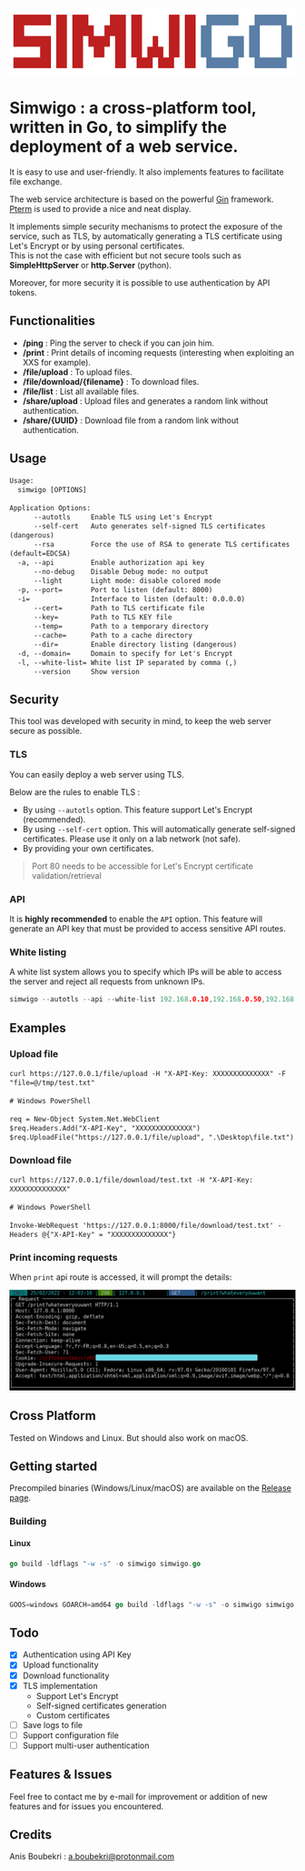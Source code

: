 ![](doc/logo.png)

# Simwigo : a cross-platform tool, written in Go, to simplify the deployment of a web service.

It is easy to use and user-friendly. It also implements features to facilitate file exchange.

The web service architecture is based on the powerful [Gin](https://github.com/gin-gonic/gin) framework. [Pterm](https://github.com/pterm/pterm) is used to provide a nice and neat display.

It implements simple security mechanisms to protect the exposure of the service, such as TLS, by automatically generating a TLS certificate using Let's Encrypt or by using personal certificates.
<br>This is not the case with efficient but not secure tools such as **SimpleHttpServer** or **http.Server** (python).

Moreover, for more security it is possible to use authentication by API tokens.

## Functionalities

* **/ping** : Ping the server to check if you can join him.
* **/print** : Print details of incoming requests (interesting when exploiting an XXS for example).
* **/file/upload** : To upload files.
* **/file/download/{filename}** : To download files.
* **/file/list** : List all available files.
* **/share/upload** : Upload files and generates a random link without authentication.
* **/share/{UUID}** : Download file from a random link without authentication.

## Usage
```
Usage:
  simwigo [OPTIONS]

Application Options:
      --autotls     Enable TLS using Let's Encrypt
      --self-cert   Auto generates self-signed TLS certificates (dangerous)
      --rsa         Force the use of RSA to generate TLS certificates (default=EDCSA)
  -a, --api         Enable authorization api key
      --no-debug    Disable Debug mode: no output
      --light       Light mode: disable colored mode
  -p, --port=       Port to listen (default: 8000)
  -i=               Interface to listen (default: 0.0.0.0)
      --cert=       Path to TLS certificate file
      --key=        Path to TLS KEY file
      --temp=       Path to a temporary directory
      --cache=      Path to a cache directory
      --dir=        Enable directory listing (dangerous)
  -d, --domain=     Domain to specify for Let's Encrypt
  -l, --white-list= White list IP separated by comma (,)
      --version     Show version
```

## Security

This tool was developed with security in mind, to keep the web server secure as possible.

### TLS
You can easily deploy a web server using TLS.

Below are the rules to enable TLS :

* By using `--autotls` option. This feature support Let's Encrypt (recommended).
* By using `--self-cert` option. This will automatically generate self-signed certificates. Please use it only on a lab network (not safe).
* By providing your own certificates.

> Port 80 needs to be accessible for Let's Encrypt certificate validation/retrieval

### API
It is **highly recommended** to enable the `API` option. This feature will generate an API key that must be provided to access sensitive API routes.

### White listing

A white list system allows you to specify which IPs will be able to access the server and reject all requests from unknown IPs.

```go
simwigo --autotls --api --white-list 192.168.0.10,192.168.0.50,192.168.0.100
```

## Examples

### Upload file

```shell
curl https://127.0.0.1/file/upload -H "X-API-Key: XXXXXXXXXXXXXX" -F "file=@/tmp/test.txt"

# Windows PowerShell

req = New-Object System.Net.WebClient
$req.Headers.Add("X-API-Key", "XXXXXXXXXXXXXX")
$req.UploadFile("https://127.0.0.1/file/upload", ".\Desktop\file.txt")
```

### Download file

```shell
curl https://127.0.0.1/file/download/test.txt -H "X-API-Key: XXXXXXXXXXXXXX"

# Windows PowerShell

Invoke-WebRequest 'https://127.0.0.1:8000/file/download/test.txt' -Headers @{"X-API-Key" = "XXXXXXXXXXXXXX"}
```
### Print incoming requests

When `print` api route is accessed, it will prompt the details:

![](doc/print_request.png)

## Cross Platform

Tested on Windows and Linux. But should also work on macOS.

## Getting started

Precompiled binaries (Windows/Linux/macOS) are available on the [Release page](https://github.com/8iche/simwigo/releases).

### Building
#### Linux

```GO
go build -ldflags "-w -s" -o simwigo simwigo.go
```

#### Windows

```GO
GOOS=windows GOARCH=amd64 go build -ldflags "-w -s" -o simwigo simwigo.go
```

## Todo

- [X] Authentication using API Key
- [X] Upload functionality
- [X] Download functionality
- [X] TLS implementation
  * Support Let's Encrypt
  * Self-signed certificates generation
  * Custom certificates
- [ ] Save logs to file
- [ ] Support configuration file
- [ ] Support multi-user authentication

## Features & Issues

Feel free to contact me by e-mail for improvement or addition of new features and for issues you encountered. 

## Credits

Anis Boubekri : a.boubekri@protonmail.com